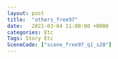 ```yaml
---
layout: post
title:  "others_free97"
date:   2021-03-04 11:00:00 +0000
categories: Etc
Tags: Story Etc
SceneCode: ["scene_free97_q1_s20"]
---
```

